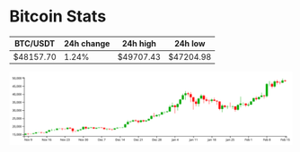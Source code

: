 # Bitcoin Stats

BTC/USDT|24h change|24h high|24h low|
|---|---|---|---|
|$48157.70|1.24%|$49707.43|$47204.98|

<img src="./chart.svg">
